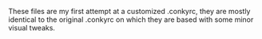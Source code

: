 These files are my first attempt at a customized .conkyrc, they are mostly identical to the original .conkyrc on which they are based with some minor visual tweaks.
